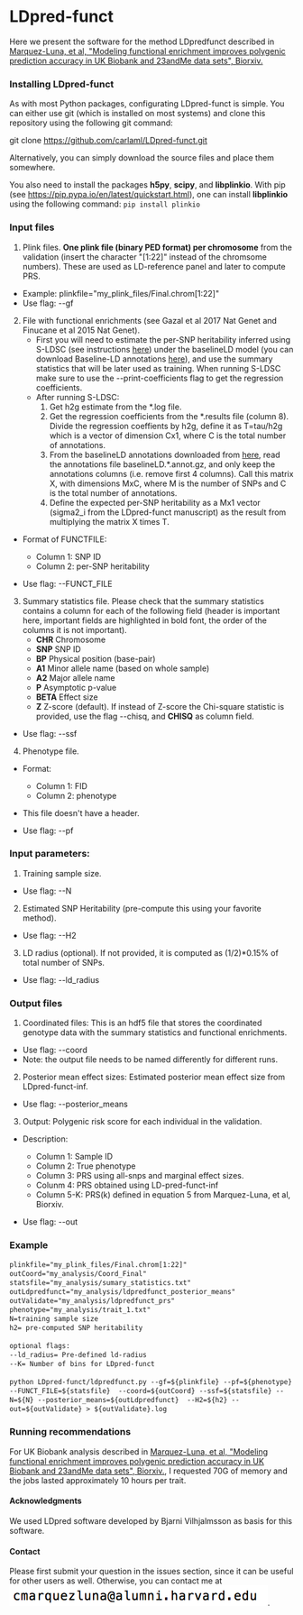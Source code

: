 # LDpred-funct
Here we present the software for the method LDpredfunct described in [Marquez-Luna, et al, "Modeling functional enrichment improves polygenic prediction accuracy in UK Biobank and 23andMe data sets", Biorxiv.](https://www.biorxiv.org/content/early/2018/07/24/375337)

### Installing LDpred-funct

As with most Python packages, configurating LDpred-funct is simple. You can either use git (which is installed on most systems) and clone this repository using the following git command:

git clone https://github.com/carlaml/LDpred-funct.git

Alternatively, you can simply download the source files and place them somewhere.

You also need to install the packages **h5py**, **scipy**, and **libplinkio**. With pip (see https://pip.pypa.io/en/latest/quickstart.html), one can install **libplinkio** using the following command: ```pip install plinkio```


### Input files

1. Plink files. **One plink file (binary PED format) per chromosome** from the validation (insert the character "[1:22]" instead of the chromsome numbers). These are used as LD-reference panel and later to compute PRS.

  - Example: plinkfile="my_plink_files/Final.chrom[1:22]"
  - Use flag: --gf
 
2. File with functional enrichments (see Gazal et al 2017 Nat Genet and Finucane et al 2015 Nat Genet).
    - First you will need to estimate the per-SNP heritability inferred using S-LDSC (see instructions [here](https://github.com/bulik/ldsc/wiki/Partitioned-Heritability)) under the baselineLD model (you can download Baseline-LD annotations [here](https://data.broadinstitute.org/alkesgroup/LDSCORE/)), and use the summary statistics that will be later used as training. When running S-LDSC make sure to use the --print-coefficients flag to get the regression coefficients.
    - After running S-LDSC:
      1. Get h2g estimate from the *.log file.
      2. Get the regression coefficients from the *.results file (column 8). Divide the regression coeffients by h2g, define it as T=tau/h2g which is a vector of dimension Cx1, where C is the total number of annotations.
      3. From the baselineLD annotations downloaded from [here](https://data.broadinstitute.org/alkesgroup/LDSCORE/), read the annotations file baselineLD.*.annot.gz, and only keep the annotations columns (i.e. remove first 4 columns). Call this matrix X, with dimensions MxC, where M is the number of SNPs and C is the total number of annotations.
      4. Define the expected per-SNP heritability as a Mx1 vector (sigma2_i from the LDpred-funct manuscript) as the result from multiplying the matrix X times T.

  - Format of FUNCTFILE:
    - Column 1: SNP ID
    - Column 2: per-SNP heritability

  - Use flag: --FUNCT_FILE

3. Summary statistics file. Please check that the summary statistics contains a column for each of the following field (header is important here, important fields are highlighted in bold font, the order of the columns it is not important).
    - **CHR**   Chromosome
    - **SNP**   SNP ID
    - **BP**    Physical position (base-pair)
    - **A1**    Minor allele name (based on whole sample) 
    - **A2**    Major allele name 
    - **P**     Asymptotic p-value  
    - **BETA**  Effect size
    - **Z**     Z-score (default). If instead of Z-score the Chi-square statistic is provided, use the flag --chisq, and **CHISQ** as column field.
    

  - Use flag: --ssf

4. Phenotype file.
  - Format:
    - Column 1: FID
    - Column 2: phenotype
  - This file doesn't have a header.

  - Use flag: --pf


### Input parameters:
1. Training sample size. 
  - Use flag: --N
2. Estimated SNP Heritability (pre-compute this using your favorite method). 
  - Use flag: --H2
3. LD radius (optional). If not provided, it is computed as (1/2)*0.15% of total number of SNPs.  
  - Use flag: --ld_radius

### Output files
1. Coordinated files: This is an hdf5 file that stores the coordinated genotype data with the summary statistics and functional enrichments.
  - Use flag: --coord
  - Note: the output file needs to be named differently for different runs.
  
2. Posterior mean effect sizes: Estimated posterior mean effect size from LDpred-funct-inf.
  - Use flag: --posterior_means
  
3. Output: Polygenic risk score for each individual in the validation. 
  - Description:
    - Column 1: Sample ID
    - Column 2: True phenotype
    - Column 3: PRS using all-snps and marginal effect sizes.
    - Colunm 4: PRS obtained using LD-pred-funct-inf
    - Column 5-K: PRS(k) defined in equation 5 from Marquez-Luna, et al, Biorxiv.

  - Use flag: --out
  
### Example
```
plinkfile="my_plink_files/Final.chrom[1:22]"
outCoord="my_analysis/Coord_Final"
statsfile="my_analysis/sumary_statistics.txt"
outLdpredfunct="my_analysis/ldpredfunct_posterior_means"
outValidate="my_analysis/ldpredfunct_prs"
phenotype="my_analysis/trait_1.txt"
N=training sample size
h2= pre-computed SNP heritability

optional flags:
--ld_radius= Pre-defined ld-radius
--K= Number of bins for LDpred-funct

python LDpred-funct/ldpredfunct.py --gf=${plinkfile} --pf=${phenotype} --FUNCT_FILE=${statsfile}  --coord=${outCoord} --ssf=${statsfile} --N=${N} --posterior_means=${outLdpredfunct}  --H2=${h2} --out=${outValidate} > ${outValidate}.log
```
### Running recommendations
For UK Biobank analysis described in [Marquez-Luna, et al, "Modeling functional enrichment improves polygenic prediction accuracy in UK Biobank and 23andMe data sets", Biorxiv.](https://www.biorxiv.org/content/early/2018/07/24/375337), I requested 70G of memory and the jobs lasted approximately 10 hours per trait.  

#### Acknowledgments
We used LDpred software developed by Bjarni Vilhjalmsson as basis for this software.

#### Contact
Please first submit your question in the issues section, since it can be useful for other users as well. Otherwise, you can contact me at 
![info](https://github.com/carlaml/LDpred-funct/blob/master/contact_info.png). 

